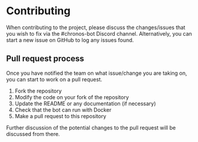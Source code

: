 # Contributing

When contributing to the project, please discuss the changes/issues that you wish to fix via the #chronos-bot Discord channel. Alternatively, you can start a 
new issue on GitHub to log any issues found.

## Pull request process

Once you have notified the team on what issue/change you are taking on, you can start to work on a pull request.

1. Fork the repository
2. Modify the code on your fork of the repository
3. Update the README or any documentation (if necessary)
4. Check that the bot can run with Docker
5. Make a pull request to this repository

Further discussion of the potential changes to the pull request will be discussed from there.
